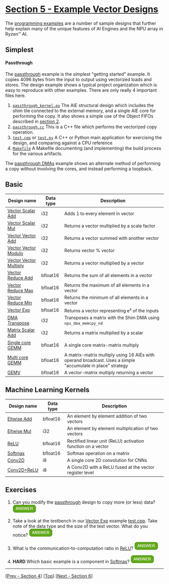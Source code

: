 <!---//===- README.md --------------------------*- Markdown -*-===//
//
// This file is licensed under the Apache License v2.0 with LLVM Exceptions.
// See https://llvm.org/LICENSE.txt for license information.
// SPDX-License-Identifier: Apache-2.0 WITH LLVM-exception
//
// Copyright (C) 2022, Advanced Micro Devices, Inc.
// 
//===----------------------------------------------------------------------===//-->

# <ins>Section 5 - Example Vector Designs</ins>

The [programming examples](../../programming_examples) are a number of sample designs that further help explain many of the unique features of AI Engines and the NPU array in Ryzen™ AI.

## Simplest

#### Passthrough

The [passthrough](../../programming_examples/basic/passthrough_kernel/) example is the simplest "getting started" example.  It copies 4096 bytes from the input to output using vectorized loads and stores.  The design example shows a typical project organization which is easy to reproduce with other examples.  There are only really 4 important files here.
1. [`passthrough_kernel.py`](../../programming_examples/basic/passthrough_kernel/passthrough_kernel.py) The AIE structural design which includes the shim tile connected to the external memory, and a single AIE core for performing the copy.  It also shows a simple use of the Object FIFOs described in [section 2](../section-2).
1. [`passthrough.cc`](../../aie_kernels/generic/passThrough.cc)  This is a C++ file which performs the vectorized copy operation.
1. [`test.cpp`](../../programming_examples/basic/passthrough_kernel/test.cpp) or [`test.py`](../../programming_examples/basic/passthrough_kernel/test.py) A C++ or Python main application for exercising the design, and comparing against a CPU reference
1. [`Makefile`](../../programming_examples/basic/passthrough_kernel/Makefile) A Makefile documenting (and implementing) the build process for the various artifacts.

The [passthrough DMAs](../../programming_examples/basic/passthrough_dmas/) example shows an alternate method of performing a copy without involving the cores, and instead performing a loopback.

## Basic

| Design name | Data type | Description |
|-|-|-|
| [Vector Scalar Add](../../programming_examples/basic/vector_scalar_add/) | i32 | Adds 1 to every element in  vector |
| [Vector Scalar Mul](../../programming_examples/basic/vector_scalar_mul/) | i32 | Returns a vector multiplied by a scale factor |
| [Vector Vector Add](../../programming_examples/basic/vector_vector_add/) | i32 | Returns a vector summed with another vector |
| [Vector Vector Modulo](../../programming_examples/basic/vector_vector_modulo/) | i32 | Returns vector % vector |
| [Vector Vector Multiply](../../programming_examples/basic/vector_vector_mul/) | i32 | Returns a vector multiplied by a vector |
| [Vector Reduce Add](../../programming_examples/basic/vector_reduce_add/) | bfloat16 | Returns the sum of all elements in a vector |
| [Vector Reduce Max](../../programming_examples/basic/vector_reduce_max/) | bfloat16 | Returns the maximum of all elements in a vector |
| [Vector Reduce Min](../../programming_examples/basic/vector_reduce_min/) | bfloat16 | Returns the minimum of all elements in a vector |
| [Vector Exp](../../programming_examples/basic/vector_exp/) | bfloat16 | Returns a vector representing e<sup>x</sup> of the inputs |
| [DMA Transpose](../../programming_examples/basic/dma_transpose/) | i32 | Transposes a matrix with the Shim DMA using `npu_dma_memcpy_nd` |
| [Matrix Scalar Add](../../programming_examples/basic/matrix_scalar_add/) | i32 | Returns a matrix multiplied by a scalar |
| [Single core GEMM](../../programming_examples/basic/matrix_multiplication/single_core/) | bfloat16 | A single core matrix-matrix multiply |
| [Multi core GEMM](../../programming_examples/basic/matrix_multiplication/whole_array/) | bfloat16 | A matrix-matrix multiply using 16 AIEs with operand broadcast.  Uses a simple "accumulate in place" strategy |
| [GEMV](../../programming_examples/basic/matrix_multiplication/matrix_vector/) | bfloat16 | A vector-matrix multiply returning a vector |

## Machine Learning Kernels

| Design name | Data type | Description | 
|-|-|-|
| [Eltwise Add](../../programming_examples/ml/eltwise_add/) | bfloat16 | An element by element addition of two vectors | 
| [Eltwise Mul](../../programming_examples/ml/eltwise_mul/) | i32 | An element by element multiplication of two vectors | 
| [ReLU](../../programming_examples/ml/relu/) | bfloat16 | Rectified linear unit (ReLU) activation function on a vector| 
| [Softmax](../../programming_examples/ml/softmax/) | bfloat16 | Softmax operation on a matrix  | 
| [Conv2D](../../programming_examples/ml/conv2d/) | i8 | A single core 2D convolution for CNNs |
| [Conv2D+ReLU](../../programming_examples/ml/conv2d_fused_relu/) | i8 | A Conv2D with a ReLU fused at the vector register level |

## Exercises

1. Can you modify the [passthrough](../../programming_examples/basic/passthrough_kernel/) design to copy more (or less) data? <img src="../../mlir_tutorials/images/answer1.jpg" title="Check the Makefile...in1_size and out_size" height=25>

1. Take a look at the testbench in our [Vector Exp](../../programming_examples/basic/vector_exp/) example [test.cpp](../../programming_examples/basic/vector_exp/test.cpp). Take note of the data type and the size of the test vector. What do you notice? <img src="../../mlir_tutorials/images/answer1.jpg" title="We are testing 65536 values or 2^16, therefore testing all possible bfloat16 values through the approximation." height=25>

1. What is the communication-to-computation  ratio in [ReLU](../../programming_examples/ml/relu/)? <img src="../../mlir_tutorials/images/answer1.jpg" title="~6 as reported by the Trace. This is why it is a good candiate for kernel fusion with Conv2D or GEMMs for ML." height=25>

1. **HARD** Which basic example is a component in [Softmax](../../programming_examples/ml/softmax/)? <img src="../../mlir_tutorials/images/answer1.jpg" title="[Vector Exp](../../programming_examples/basic/vector_exp/)" height=25>

-----
[[Prev - Section 4](../section-4/)] [[Top](..)] [[Next - Section 6](../section-6/)]
